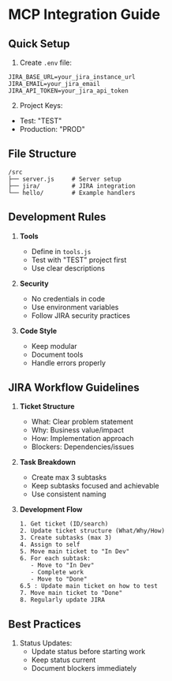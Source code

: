 # MCP Integration Guide

## Quick Setup

1. Create `.env` file:

```
JIRA_BASE_URL=your_jira_instance_url
JIRA_EMAIL=your_jira_email
JIRA_API_TOKEN=your_jira_api_token
```

2. Project Keys:

- Test: "TEST"
- Production: "PROD"

## File Structure

```
/src
├── server.js     # Server setup
├── jira/         # JIRA integration
└── hello/        # Example handlers
```

## Development Rules

1. **Tools**
   - Define in `tools.js`
   - Test with "TEST" project first
   - Use clear descriptions

2. **Security**
   - No credentials in code
   - Use environment variables
   - Follow JIRA security practices

3. **Code Style**
   - Keep modular
   - Document tools
   - Handle errors properly

## JIRA Workflow Guidelines

1. **Ticket Structure**
   - What: Clear problem statement
   - Why: Business value/impact
   - How: Implementation approach
   - Blockers: Dependencies/issues

2. **Task Breakdown**
   - Create max 3 subtasks
   - Keep subtasks focused and achievable
   - Use consistent naming

3. **Development Flow**

   ```
   1. Get ticket (ID/search)
   2. Update ticket structure (What/Why/How)
   3. Create subtasks (max 3)
   4. Assign to self
   5. Move main ticket to "In Dev"
   6. For each subtask:
      - Move to "In Dev"
      - Complete work
      - Move to "Done"
   6.5 : Update main ticket on how to test
   7. Move main ticket to "Done"
   8. Regularly update JIRA
   ```

## Best Practices

   1. Status Updates:
      - Update status before starting work
      - Keep status current
      - Document blockers immediately
